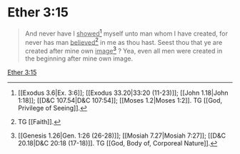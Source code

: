 # Ether 3:15

> And never have I <u>showed</u>[^a] myself unto man whom I have created, for never has man <u>believed</u>[^b] in me as thou hast. Seest thou that ye are created after mine own <u>image</u>[^c] ? Yea, even all men were created in the beginning after mine own image.

[Ether 3:15](https://www.churchofjesuschrist.org/study/scriptures/bofm/ether/3?lang=eng&id=p15#p15)


[^a]: [[Exodus 3.6|Ex. 3:6]]; [[Exodus 33.20|33:20 (11-23)]]; [[John 1.18|John 1:18]]; [[D&C 107.54|D&C 107:54]]; [[Moses 1.2|Moses 1:2]]. TG [[God, Privilege of Seeing]].
[^b]: TG [[Faith]].
[^c]: [[Genesis 1.26|Gen. 1:26 (26-28)]]; [[Mosiah 7.27|Mosiah 7:27]]; [[D&C 20.18|D&C 20:18 (17-18)]]. TG [[God, Body of, Corporeal Nature]].
